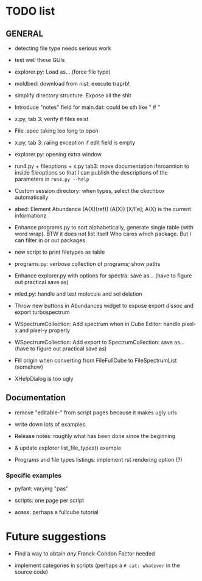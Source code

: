 # TODO list

## GENERAL

- detecting file type needs serious work

- test well these GUIs

- explorer.py: Load as... (force file type)

- moldbed: download from nist; execute traprb!

- simplify directory structure. Expose all the shit

- Introduce "notes" field for main.dat: could be sth like "<star name> # <notes>"

- x.py, tab 3: verify if files exist

- File .spec taking too long to open

- x.py, tab 3: raiing exception if edit field is empty

- explorer.py: opening extra window

- run4.py + fileoptions + x.py tab3: move documentation ifnroamtion to inside fileoptions so that I can publish the descriptions of the parameters in `run4.py --help`

- Custom session directory: when types, select the ckechbox automatically

- abed: Element Abundance (A(X)(ref)) (A(X)) [X/Fe]; A(X) is the current informationz    

- Enhance programs.py to sort alphabetically, generate single table (with word wrap). BTW it does not list itself
  Who cares which package. But I can filter in or out packages
  
- new script to print filetypes as table

- programs.py: verbose collection of programs; show paths

- Enhance explorer.py with options for spectra: save as... (have to figure out practical save as)

- mled.py: handle and test molecule and sol deletion

- Throw new buttons in Abundances widget to expose export dissoc and export turbospectrum

- WSpectrumCollection: Add spectrum when in Cube Editor: handle pixel-x and pixel-y properly

- WSpectrumCollection: Add export to SpectrumCollection: save as... (have to figure out practical save as)

- Fill origin when converting from FileFullCube to FileSpectrumList (somehow)

- XHelpDialog is too ugly

## Documentation

- remove "editable-" from script pages because it makes ugly urls

- write down lots of examples

- Release notes: roughly what has been done since the beginning

- & update explorer list_file_types() example

- Programs and file types listings: implement rst rendering option (?)

### Specific examples

- pyfant: varying "pas"

- scripts: one page per script

- aosss: perhaps a fullcube tutorial


# Future suggestions

- Find a way to obtain *any* Franck-Condon Factor needed

- implement categories in scripts (perhaps a `# cat: whatever` in the source code)


